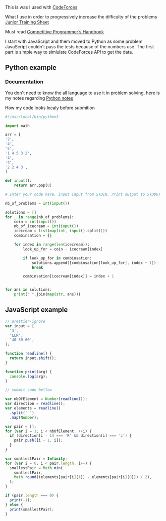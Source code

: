 This is was I used with [CodeForces](https://codeforces.com/)

What I use in order to progressively increase the difficulty of the problems [Junior Training Sheet](https://docs.google.com/spreadsheets/d/1iJZWP2nS_OB3kCTjq8L6TrJJ4o-5lhxDOyTaocSYc-k/edit#gid=84654839)

Must read [Competitive Programmer’s Handbook](https://cses.fi/book/book.pdf)

I start with JavaScript and them moved to Python as some problem JavaScript couldn't pass the tests
because of the numbers use. The first part is simple way to simlulate CodeForces API to get the data.

## Python example

### Documentation

You don't need to know the all language to use it in problem solving, here
is my notes regarding [Python notes](./docs/python.md)

How my code looks localy before submition
``` python
#!/usr/local/bin/python3

import math

arr = [
'2',
'4',
'5',
'1 4 5 3 2',
'4',
'4',
'2 2 4 3',
]

def input():
    return arr.pop(0)

# Enter your code here. input input from STDIN. Print output to STDOUT

nb_of_problems = int(input())

solutions = []
for _ in range(nb_of_problems):
    coin = int(input())
    nb_of_icecream = int(input())
    icecream = list(map(int, input().split()))
    combinsation = {}

    for index in range(len(icecream)):
        look_up_for = coin - icecream[index]

        if look_up_for in combinsation:
            solutions.append([combinsation[look_up_for], index + 1])
            break

        combinsation[icecream[index]] = index + 1


for ans in solutions:
    print(" ".join(map(str, ans)))
```

## JavaScript example
``` javascript
// prettier-ignore
var input = [
  '3',
  'LLR',
  '40 50 60',
];

function readline() {
  return input.shift();
}

function print(arg) {
  console.log(arg);
}

// submit code bellow

var nbOfElement = Number(readline());
var direction = readline();
var elements = readline()
  .split(' ')
  .map(Number);

var pair = [];
for (var i = 1; i < nbOfElement; ++i) {
  if (direction[i - 1] === 'R' && direction[i] === 'L') {
    pair.push([i - 1, i]);
  }
}

var smallestPair = Infinity;
for (var i = 0; i < pair.length; i++) {
  smallestPair = Math.min(
    smallestPair,
    Math.round((elements[pair[i][1]] - elements[pair[i][0]]) / 2),
  );
}

if (pair.length === 0) {
  print(-1);
} else {
  print(smallestPair);
}
```
